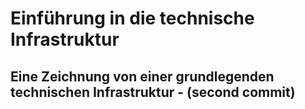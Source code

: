 # Einführung in die technische Infrastruktur

## Eine Zeichnung von einer grundlegenden technischen Infrastruktur - (second commit)